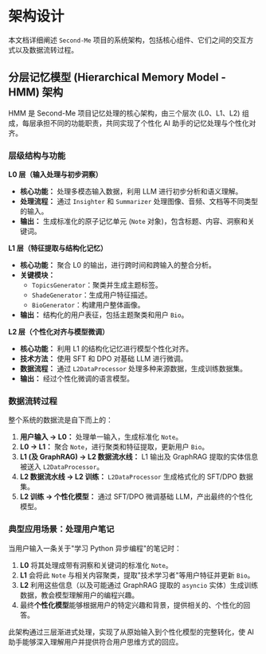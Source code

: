 # 架构设计

本文档详细阐述 `Second-Me` 项目的系统架构，包括核心组件、它们之间的交互方式以及数据流转过程。

## 分层记忆模型 (Hierarchical Memory Model - HMM) 架构

HMM 是 Second-Me 项目记忆处理的核心架构，由三个层次 (L0、L1、L2) 组成，每层承担不同的功能职责，共同实现了个性化 AI 助手的记忆处理与个性化对齐。

### 层级结构与功能

**L0 层（输入处理与初步洞察）**
*   **核心功能：** 处理多模态输入数据，利用 LLM 进行初步分析和语义理解。
*   **处理流程：** 通过 `Insighter` 和 `Summarizer` 处理图像、音频、文档等不同类型的输入。
*   **输出：** 生成标准化的原子记忆单元 (`Note` 对象)，包含标题、内容、洞察和关键词。

**L1 层（特征提取与结构化记忆）**
*   **核心功能：** 聚合 L0 的输出，进行跨时间和跨输入的整合分析。
*   **关键模块：**
    *   `TopicsGenerator`：聚类并生成主题标签。
    *   `ShadeGenerator`：生成用户特征描述。
    *   `BioGenerator`：构建用户整体画像。
*   **输出：** 结构化的用户表征，包括主题聚类和用户 `Bio`。

**L2 层（个性化对齐与模型微调）**
*   **核心功能：** 利用 L1 的结构化记忆进行模型个性化对齐。
*   **技术方法：** 使用 SFT 和 DPO 对基础 LLM 进行微调。
*   **数据流程：** 通过 `L2DataProcessor` 处理多种来源数据，生成训练数据集。
*   **输出：** 经过个性化微调的语言模型。

### 数据流转过程

整个系统的数据流是自下而上的：

1.  **用户输入 -> L0：** 处理单一输入，生成标准化 `Note`。
2.  **L0 -> L1：** 聚合 `Note`，进行聚类和特征提取，更新用户 `Bio`。
3.  **L1 (及 GraphRAG) -> L2 数据流水线：** L1 输出及 GraphRAG 提取的实体信息被送入 `L2DataProcessor`。
4.  **L2 数据流水线 -> L2 训练：** `L2DataProcessor` 生成格式化的 SFT/DPO 数据集。
5.  **L2 训练 -> 个性化模型：** 通过 SFT/DPO 微调基础 LLM，产出最终的个性化模型。

### 典型应用场景：处理用户笔记

当用户输入一条关于"学习 Python 异步编程"的笔记时：

1.  **L0** 将其处理成带有洞察和关键词的标准化 `Note`。
2.  **L1** 会将此 `Note` 与相关内容聚类，提取"技术学习者"等用户特征并更新 `Bio`。
3.  **L2** 利用这些信息（以及可能通过 GraphRAG 提取的 `asyncio` 实体）生成训练数据，教会模型理解用户的编程兴趣。
4.  最终**个性化模型**能够根据用户的特定兴趣和背景，提供相关的、个性化的回答。

此架构通过三层渐进式处理，实现了从原始输入到个性化模型的完整转化，使 AI 助手能够深入理解用户并提供符合用户思维方式的回应。 